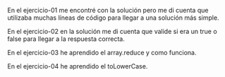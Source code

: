 En el ejercicio-01 me encontré con la solución pero me di cuenta que utilizaba muchas líneas de código para llegar a una solución más simple.

En el ejercicio-02 en la solución me di cuenta que valide si era un true o false para llegar a la respuesta correcta.

En el ejercicio-03 he aprendido el array.reduce y como funciona.

En el ejercicio-04 he aprendido el toLowerCase.